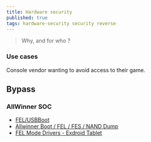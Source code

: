 ```yaml
---
title: Hardware security
published: true
tags: hardware-security security reverse
---
```

> Why, and for who ?

### Use cases
Console vendor wanting to avoid access to their game.

## Bypass

### AllWinner SOC 
[]()
- [FEL/USBBoot](https://linux-sunxi.org/FEL/USBBoot)
- [Allwinner Boot / FEL / FES / NAND Dump](https://xor.co.za/post/2018-12-01-fel-bootprocess/)
- [FEL Mode Drivers - Exdroid Tablet](https://github.com/Siragon/exdroid-driver-fel?tab=readme-ov-file#fel-mode-drivers---exdroid-tablet)
